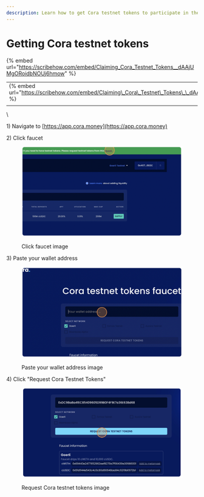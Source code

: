 ```yaml
---
description: Learn how to get Cora testnet tokens to participate in the Cora testnet
---
```


# Getting Cora testnet tokens

{% embed url="https://scribehow.com/embed/Claiming_Cora_Testnet_Tokens__dAAjUMgORoidbNOUj6hmow" %}

|                                                                                                           |   |   |
| --------------------------------------------------------------------------------------------------------- | - | - |
| \{% embed url="https://scribehow.com/embed/Claiming\_Cora\_Testnet\_Tokens\_\_dAAjUMgORoidbNOUj6hmow" %\} |   |   |
|                                                                                                           |   |   |

\


1\) Navigate to [https://app.cora.money](https://app.cora.money)

2\) Click faucet

<figure><img src="../.gitbook/assets/Screenshot 2023-04-26 at 21.51.57.png" alt=""><figcaption><p>Click faucet image</p></figcaption></figure>

3\) Paste your wallet address

<figure><img src="../.gitbook/assets/Screenshot 2023-04-26 at 21.52.08.png" alt=""><figcaption><p>Paste your wallet address image</p></figcaption></figure>

4\) Click "Request Cora Testnet Tokens"

<figure><img src="../.gitbook/assets/Screenshot 2023-04-26 at 21.52.15.png" alt=""><figcaption><p>Request Cora testnet tokens image</p></figcaption></figure>
